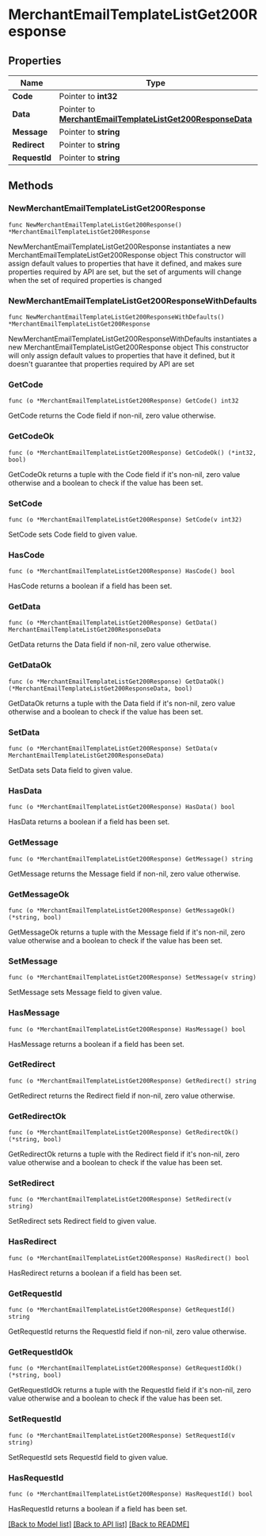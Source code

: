 # MerchantEmailTemplateListGet200Response

## Properties

Name | Type | Description | Notes
------------ | ------------- | ------------- | -------------
**Code** | Pointer to **int32** |  | [optional] 
**Data** | Pointer to [**MerchantEmailTemplateListGet200ResponseData**](MerchantEmailTemplateListGet200ResponseData.md) |  | [optional] 
**Message** | Pointer to **string** |  | [optional] 
**Redirect** | Pointer to **string** |  | [optional] 
**RequestId** | Pointer to **string** |  | [optional] 

## Methods

### NewMerchantEmailTemplateListGet200Response

`func NewMerchantEmailTemplateListGet200Response() *MerchantEmailTemplateListGet200Response`

NewMerchantEmailTemplateListGet200Response instantiates a new MerchantEmailTemplateListGet200Response object
This constructor will assign default values to properties that have it defined,
and makes sure properties required by API are set, but the set of arguments
will change when the set of required properties is changed

### NewMerchantEmailTemplateListGet200ResponseWithDefaults

`func NewMerchantEmailTemplateListGet200ResponseWithDefaults() *MerchantEmailTemplateListGet200Response`

NewMerchantEmailTemplateListGet200ResponseWithDefaults instantiates a new MerchantEmailTemplateListGet200Response object
This constructor will only assign default values to properties that have it defined,
but it doesn't guarantee that properties required by API are set

### GetCode

`func (o *MerchantEmailTemplateListGet200Response) GetCode() int32`

GetCode returns the Code field if non-nil, zero value otherwise.

### GetCodeOk

`func (o *MerchantEmailTemplateListGet200Response) GetCodeOk() (*int32, bool)`

GetCodeOk returns a tuple with the Code field if it's non-nil, zero value otherwise
and a boolean to check if the value has been set.

### SetCode

`func (o *MerchantEmailTemplateListGet200Response) SetCode(v int32)`

SetCode sets Code field to given value.

### HasCode

`func (o *MerchantEmailTemplateListGet200Response) HasCode() bool`

HasCode returns a boolean if a field has been set.

### GetData

`func (o *MerchantEmailTemplateListGet200Response) GetData() MerchantEmailTemplateListGet200ResponseData`

GetData returns the Data field if non-nil, zero value otherwise.

### GetDataOk

`func (o *MerchantEmailTemplateListGet200Response) GetDataOk() (*MerchantEmailTemplateListGet200ResponseData, bool)`

GetDataOk returns a tuple with the Data field if it's non-nil, zero value otherwise
and a boolean to check if the value has been set.

### SetData

`func (o *MerchantEmailTemplateListGet200Response) SetData(v MerchantEmailTemplateListGet200ResponseData)`

SetData sets Data field to given value.

### HasData

`func (o *MerchantEmailTemplateListGet200Response) HasData() bool`

HasData returns a boolean if a field has been set.

### GetMessage

`func (o *MerchantEmailTemplateListGet200Response) GetMessage() string`

GetMessage returns the Message field if non-nil, zero value otherwise.

### GetMessageOk

`func (o *MerchantEmailTemplateListGet200Response) GetMessageOk() (*string, bool)`

GetMessageOk returns a tuple with the Message field if it's non-nil, zero value otherwise
and a boolean to check if the value has been set.

### SetMessage

`func (o *MerchantEmailTemplateListGet200Response) SetMessage(v string)`

SetMessage sets Message field to given value.

### HasMessage

`func (o *MerchantEmailTemplateListGet200Response) HasMessage() bool`

HasMessage returns a boolean if a field has been set.

### GetRedirect

`func (o *MerchantEmailTemplateListGet200Response) GetRedirect() string`

GetRedirect returns the Redirect field if non-nil, zero value otherwise.

### GetRedirectOk

`func (o *MerchantEmailTemplateListGet200Response) GetRedirectOk() (*string, bool)`

GetRedirectOk returns a tuple with the Redirect field if it's non-nil, zero value otherwise
and a boolean to check if the value has been set.

### SetRedirect

`func (o *MerchantEmailTemplateListGet200Response) SetRedirect(v string)`

SetRedirect sets Redirect field to given value.

### HasRedirect

`func (o *MerchantEmailTemplateListGet200Response) HasRedirect() bool`

HasRedirect returns a boolean if a field has been set.

### GetRequestId

`func (o *MerchantEmailTemplateListGet200Response) GetRequestId() string`

GetRequestId returns the RequestId field if non-nil, zero value otherwise.

### GetRequestIdOk

`func (o *MerchantEmailTemplateListGet200Response) GetRequestIdOk() (*string, bool)`

GetRequestIdOk returns a tuple with the RequestId field if it's non-nil, zero value otherwise
and a boolean to check if the value has been set.

### SetRequestId

`func (o *MerchantEmailTemplateListGet200Response) SetRequestId(v string)`

SetRequestId sets RequestId field to given value.

### HasRequestId

`func (o *MerchantEmailTemplateListGet200Response) HasRequestId() bool`

HasRequestId returns a boolean if a field has been set.


[[Back to Model list]](../README.md#documentation-for-models) [[Back to API list]](../README.md#documentation-for-api-endpoints) [[Back to README]](../README.md)


